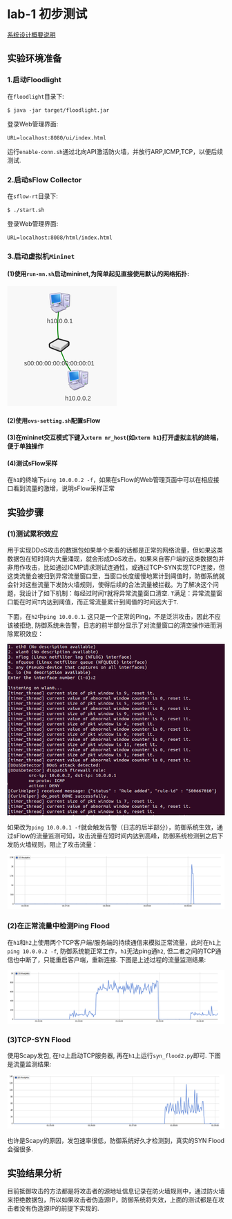 # lab-1 初步测试
[系统设计概要说明](doc/README.md)

## 实验环境准备
### 1.启动Floodlight
在`floodlight`目录下:
```
$ java -jar target/floodlight.jar
```

登录Web管理界面:
```
URL=localhost:8080/ui/index.html
```

运行`enable-conn.sh`通过北向API激活防火墙，并放行ARP,ICMP,TCP，以便后续测试.

### 2.启动sFlow Collector
在`sflow-rt`目录下:
```
$ ./start.sh
```

登录Web管理界面:
```
URL=localhost:8008/html/index.html
```

### 3.启动虚拟机`Mininet`
#### (1)使用`run-mn.sh`启动mininet,为简单起见直接使用默认的网络拓扑:
![](images/topo.png)

#### (2)使用`ovs-setting.sh`配置sFlow

#### (3)在mininet交互模式下键入`xterm nr_host`(如`xterm h1`)打开虚拟主机的终端，便于单独操作

#### (4)测试sFlow采样
在`h1`的终端下`ping 10.0.0.2 -f`，如果在sFlow的Web管理页面中可以在相应接口看到流量的激增，说明sFlow采样正常

## 实验步骤
### (1)测试累积效应
用于实现DDoS攻击的数据包如果单个来看的话都是正常的网络流量，但如果这类数据包在短时间内大量涌现，就会形成DoS攻击。如果来自客户端的这类数据包并非用作攻击，比如通过ICMP请求测试连通性，或通过TCP-SYN实现TCP连接，但这类流量会被归到异常流量窗口里，当窗口长度缓慢地累计到阈值时，防御系统就会针对这些流量下发防火墙规则，使得后续的合法流量被拦截。为了解决这个问题，我设计了如下机制：每经过时间`T`就将异常流量窗口清空. `T`满足：异常流量窗口能在时间`T`内达到阈值，而正常流量累计到阈值的时间远大于`T`.

下面，在`h2`中`ping 10.0.0.1`. 这只是一个正常的Ping，不是泛洪攻击，因此不应该被拒绝, 防御系统未告警，日志的前半部分显示了对流量窗口的清空操作进而消除累积效应：

![](images/log1.png)

如果改为`ping 10.0.0.1 -f`就会触发告警（日志的后半部分），防御系统生效，通过sFlow的流量监测可知，攻击流量在短时间内达到高峰，防御系统检测到之后下发防火墙规则，阻止了攻击流量：

![](images/flow1.png)

### (2)在正常流量中检测Ping Flood
在`h1`和`h2`上使用两个TCP客户端/服务端的持续通信来模拟正常流量，此时在`h1`上`ping 10.0.0.2 -f`, 防御系统能正常工作，`h1`无法ping通`h2`, 但二者之间的TCP通信也中断了，只能重启客户端，重新连接. 下图是上述过程的流量监测结果:

![](images/flow2.png)

### (3)TCP-SYN Flood
使用Scapy发包, 在`h2`上启动TCP服务器, 再在`h1`上运行`syn_flood2.py`即可. 下图是流量监测结果:

![](images/flow3.png)

也许是Scapy的原因，发包速率很低，防御系统好久才检测到，真实的SYN Flood会强很多.

## 实验结果分析
目前抵御攻击的方法都是将攻击者的源地址信息记录在防火墙规则中，通过防火墙来拒绝数据包，所以如果攻击者伪造源IP，防御系统将失效，上面的测试都是在攻击者没有伪造源IP的前提下实现的.